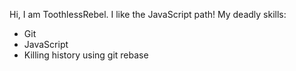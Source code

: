 Hi, I am ToothlessRebel.
I like the JavaScript path!
My deadly skills:
* Git
* JavaScript
* Killing history using git rebase
